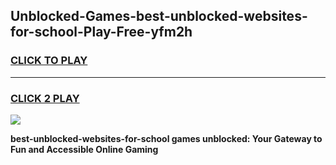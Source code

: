 
## Unblocked-Games-best-unblocked-websites-for-school-Play-Free-yfm2h
<h3>
<a href="https://premium76.site?title=best-unblocked-websites-for-school&ref=12A">CLICK TO PLAY</a></h3>
<hr>

<h3>
<a href="https://premium76.site?title=best-unblocked-websites-for-school&ref=12A">CLICK 2 PLAY</a>
  
</h3>

<a href="https://premium76.site?title=best-unblocked-websites-for-school&ref=12A"><img src="https://clearcache.store/games.png"></a>


**best-unblocked-websites-for-school games unblocked: Your Gateway to Fun and Accessible Online Gaming**
